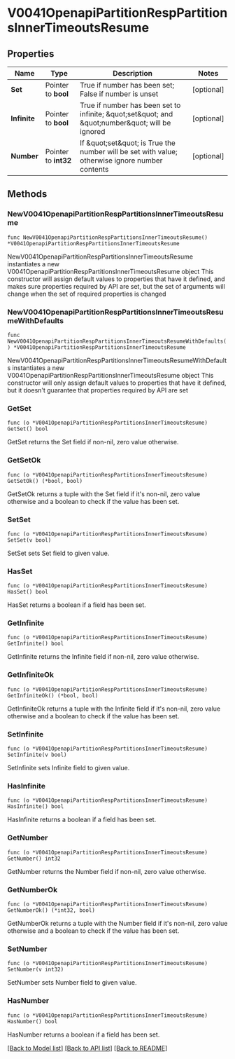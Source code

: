 # V0041OpenapiPartitionRespPartitionsInnerTimeoutsResume

## Properties

Name | Type | Description | Notes
------------ | ------------- | ------------- | -------------
**Set** | Pointer to **bool** | True if number has been set; False if number is unset | [optional] 
**Infinite** | Pointer to **bool** | True if number has been set to infinite; \&quot;set\&quot; and \&quot;number\&quot; will be ignored | [optional] 
**Number** | Pointer to **int32** | If \&quot;set\&quot; is True the number will be set with value; otherwise ignore number contents | [optional] 

## Methods

### NewV0041OpenapiPartitionRespPartitionsInnerTimeoutsResume

`func NewV0041OpenapiPartitionRespPartitionsInnerTimeoutsResume() *V0041OpenapiPartitionRespPartitionsInnerTimeoutsResume`

NewV0041OpenapiPartitionRespPartitionsInnerTimeoutsResume instantiates a new V0041OpenapiPartitionRespPartitionsInnerTimeoutsResume object
This constructor will assign default values to properties that have it defined,
and makes sure properties required by API are set, but the set of arguments
will change when the set of required properties is changed

### NewV0041OpenapiPartitionRespPartitionsInnerTimeoutsResumeWithDefaults

`func NewV0041OpenapiPartitionRespPartitionsInnerTimeoutsResumeWithDefaults() *V0041OpenapiPartitionRespPartitionsInnerTimeoutsResume`

NewV0041OpenapiPartitionRespPartitionsInnerTimeoutsResumeWithDefaults instantiates a new V0041OpenapiPartitionRespPartitionsInnerTimeoutsResume object
This constructor will only assign default values to properties that have it defined,
but it doesn't guarantee that properties required by API are set

### GetSet

`func (o *V0041OpenapiPartitionRespPartitionsInnerTimeoutsResume) GetSet() bool`

GetSet returns the Set field if non-nil, zero value otherwise.

### GetSetOk

`func (o *V0041OpenapiPartitionRespPartitionsInnerTimeoutsResume) GetSetOk() (*bool, bool)`

GetSetOk returns a tuple with the Set field if it's non-nil, zero value otherwise
and a boolean to check if the value has been set.

### SetSet

`func (o *V0041OpenapiPartitionRespPartitionsInnerTimeoutsResume) SetSet(v bool)`

SetSet sets Set field to given value.

### HasSet

`func (o *V0041OpenapiPartitionRespPartitionsInnerTimeoutsResume) HasSet() bool`

HasSet returns a boolean if a field has been set.

### GetInfinite

`func (o *V0041OpenapiPartitionRespPartitionsInnerTimeoutsResume) GetInfinite() bool`

GetInfinite returns the Infinite field if non-nil, zero value otherwise.

### GetInfiniteOk

`func (o *V0041OpenapiPartitionRespPartitionsInnerTimeoutsResume) GetInfiniteOk() (*bool, bool)`

GetInfiniteOk returns a tuple with the Infinite field if it's non-nil, zero value otherwise
and a boolean to check if the value has been set.

### SetInfinite

`func (o *V0041OpenapiPartitionRespPartitionsInnerTimeoutsResume) SetInfinite(v bool)`

SetInfinite sets Infinite field to given value.

### HasInfinite

`func (o *V0041OpenapiPartitionRespPartitionsInnerTimeoutsResume) HasInfinite() bool`

HasInfinite returns a boolean if a field has been set.

### GetNumber

`func (o *V0041OpenapiPartitionRespPartitionsInnerTimeoutsResume) GetNumber() int32`

GetNumber returns the Number field if non-nil, zero value otherwise.

### GetNumberOk

`func (o *V0041OpenapiPartitionRespPartitionsInnerTimeoutsResume) GetNumberOk() (*int32, bool)`

GetNumberOk returns a tuple with the Number field if it's non-nil, zero value otherwise
and a boolean to check if the value has been set.

### SetNumber

`func (o *V0041OpenapiPartitionRespPartitionsInnerTimeoutsResume) SetNumber(v int32)`

SetNumber sets Number field to given value.

### HasNumber

`func (o *V0041OpenapiPartitionRespPartitionsInnerTimeoutsResume) HasNumber() bool`

HasNumber returns a boolean if a field has been set.


[[Back to Model list]](../README.md#documentation-for-models) [[Back to API list]](../README.md#documentation-for-api-endpoints) [[Back to README]](../README.md)


